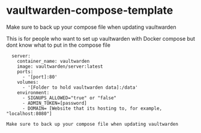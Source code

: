 # vaultwarden-compose-template
Make sure to back up your compose file when updating vaultwarden

This is for people who want to set up vaultwarden with Docker compose but dont know what to put in the compose file

```services:
  server:
    container_name: vaultwarden
    image: vaultwarden/server:latest
    ports:
      - '[port]:80'
    volumes:
      - '[Folder to hold vaultwarden data]:/data'
    environment:
      - SIGNUPS_ALLOWED="true" or "false"
      - ADMIN_TOKEN=[password] 
      - DOMAIN= [Website that its hosting to, for example, "localhost:8080"]

Make sure to back up your compose file when updating vaultwarden
